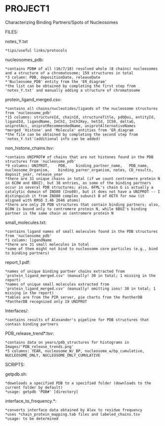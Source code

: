# PROJECT1
Characterizing Binding Partners/Spots of Nucleosomes


FILES:

  notes_Y.txt
  
    *tips/useful links/protocols

  nucleosomes_pdb:
 
    *contains PDB# of all (16/7/18) resolved whole (8 chains) nucleosomes and a structure of a chromatosome; 159 structures in total              
    *3 column: PDB, depositionDate, releaseDate
    *'Nucleosome_PDB' entity from the 'ER_diagram'
    *the list can be obtained by completing the first step from 'notes_Y.txt' and manually adding a structure of chromatosome
    
  protein_ligand_merged.csv:
  
    *contains all chains/nucleotides/ligands of the nucleosome structures from 'nucleosome_pdb'
    *15 columns: structureId, chainId, structureTitle, pdbDoi, entityId, ligandId, ligandName, InChI, InChIKey, hetId, IC50, deltaG, uniprotAcc, uniprotRecommendedName, uniprotAlternativeNames
    *merged 'Histone' and 'Molecule' entities from 'ER_diagram
    *the file can be obtained by completing the second step from 'notes_Y.txt'(additional info can be added)
      
  non_histone_chains.tsv:
  
    *contains UNIPROT# of chains that are not histones found in the PDB structures from 'nucleosome_pdb'
    *9 columns: UNIPROT,	PDB,	binding_partner_name,	PDB_name,	nucleosome_Organism,	binding_parner_organism, notes, CD_results, deposit_year, release_year
    *there are 31 unique chains in total (if we count centromere protein N in 6C0W and 6BUZ), but 38 entries, as some of the binding partners occur in several PDB structures; also, 6FML's chain G is actually a catalytic domain of INO80 (Ino80), but it does not have a UNIPROT -- I distinguish it from INO80 complex subunit B of 6ETX for now (it aligned with RMSD 3.46 2646 atoms)
    *there are only 20 PDB structures that contain binding partners; also, 6C0W is bound only to centromere protein N, while 6BUZ's binding partner is the same chain as centromere protein N
    
  small_molecules.txt:
  
    *contains ligand names of small molecules found in the PDB structures from 'nucleosome_pdb'
    *1 column: ligandName
    *there are 31 small molecules in total
    *some of them might not bind to nucleosome core particles (e.g., bind to binding partners)
  
  report_1.pdf:
  
    *names of unique binding partner chains extracted from 'protein_ligand_merged.csv' (manually! 30 in total; 1 missing in the report)
    *names of unique small molecules extracted from 'protein_ligand_merged.csv' (manually! omitting ions! 30 in total; 1 missing in the report)
    *tables are from the PIR server, pie charts from the PantherDB 
    *PantherDB recognized only 19 UNIPROT
    
  Interfaces/:
  
    *contains results of Alexander's pipeline for PDB structures that contain binding partners
    
  PDB_release_trend*.tsv:
  
    *contains data on years/pdb_structures for histograms in Images/'PDB_release_trends.png'
    *5 columns: YEAR, nucleosome_W/_BP, nucleosome_w/bp_cumulative, NUCLEOSOME_ONLY, NUCLEOSOME_ONLY_CUMULATIVE
    
SCRIPTS:

  getpdb.sh:
  
    *downloads a specified PDB to a specified folder (downloads to the current folder by default)
    *usage: getpdb 'PDB#' [directory]
    
  interface_to_frequency.*:
  
    *converts interface data obtained by Alex to residue frequency
    *uses *chain_protein_mapping.tab files and labeled_chains.tsv
    *usage: to be determined
